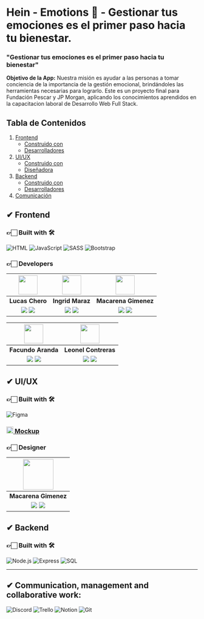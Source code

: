 <!-- Documentación del Proyecto HEIN -->
# Hein - Emotions 🔎 - Gestionar tus emociones es el primer paso hacia tu bienestar.

<h3>"Gestionar tus emociones es el primer paso hacia tu bienestar"</h3> 

**Objetivo de la App:**
Nuestra misión es ayudar a las personas a tomar conciencia de la importancia de la gestión emocional, brindándoles las herramientas necesarias para lograrlo. Este es un proyecto final para Fundación Pescar y JP Morgan, aplicando los conocimientos aprendidos en la capacitacion laboral de Desarrollo Web Full Stack.

## Tabla de Contenidos

1. [Frontend](#-frontend)
   - [Construido con](#-construido-con-)
   - [Desarrolladores](#-desarrolladores)
2. [UI/UX](#-uiux)
   - [Construido con](#-construido-con--1)
   - [Diseñadora](#-diseñadora)
3. [Backend](#-backend)
   - [Construido con](#-construido-con--2)
   - [Desarrolladores](#-desarrolladores-1)
4. [Comunicación](#comunicación)

## ✔ Frontend

### 👉🏻 Built with 🛠️

![HTML](https://img.shields.io/badge/HTML5-E34F26?style=for-the-badge&logo=html5&logoColor=white)
![JavaScript](https://img.shields.io/badge/JavaScript-%23323330.svg?style=for-the-badge&logo=Javascript&logoColor=%23F7DF1E)
![SASS](https://img.shields.io/badge/SASS-hotpink.svg?&style=for-the-badge&logo=sass&logoColor=white)
![Bootstrap](https://img.shields.io/badge/Bootstrap-563D7C?style=for-the-badge&logo=bootstrap&logoColor=white)


### 👉🏻 Developers

|                                                                                                                           <img src="https://media.licdn.com/dms/image/v2/D4D35AQGyl-__jR3KVQ/profile-framedphoto-shrink_200_200/profile-framedphoto-shrink_200_200/0/1723641516491?e=1726783200&v=beta&t=I_KhJcvvzsS678Vf8_MKmNowEM-2PTbhSBzkl_Hfl34" width="50">                                                                                                                            |                                                                                                                       <img src="https://media.licdn.com/dms/image/v2/D4D03AQHMwcGeDoJmXA/profile-displayphoto-shrink_200_200/profile-displayphoto-shrink_200_200/0/1719845309119?e=1731542400&v=beta&t=-ximaU_sKbzNvzYjBWphltstMDfrSnkcPykanjHoD2U" width="50">                                                                                                                        |                                                                                                                       <img src="https://media.licdn.com/dms/image/v2/D4D35AQGcL2qRNwsMPA/profile-framedphoto-shrink_200_200/profile-framedphoto-shrink_200_200/0/1725589723281?e=1726783200&v=beta&t=qDt__dg61L3E19wOG521l8EanQLvq5nYQtF_9ABTEeI" width="50">                                                                                                                       |
| :------------------------------------------------------------------------------------------------------------------------------------------------------------------------------------------------------------------------------------------------------------------------------------------------------------------------------: | :----------------------------------------------------------------------------------------------------------------------------------------------------------------------------------------------------------------------------------------------------------------------------------------------------------------------: | :----------------------------------------------------------------------------------------------------------------------------------------------------------------------------------------------------------------------------------------------------------------------------------------------------------------------: |
|                                                                                                                                                     **Lucas Chero**                                                                                                                                                      |                                                                                                                                                    **Ingrid Maraz**                                                                                                                                                     |                                                                                                                                                    **Macarena Gimenez**                                                                                                                                                    |
| <a href="https://github.com/LucasCheer"><img src="https://img.shields.io/badge/github-%23121011.svg?&style=for-the-badge&logo=github&logoColor=white"/></a> <a href="https://www.linkedin.com/in/lucas-chero/"><img src="https://img.shields.io/badge/linkedin%20-%230077B5.svg?&style=for-the-badge&logo=linkedin&logoColor=white"/></a> | <a href="https://github.com/ignogo"><img src="https://img.shields.io/badge/github-%23121011.svg?&style=for-the-badge&logo=github&logoColor=white"/></a> <a href="https://www.linkedin.com/in/ingrid-maraz/"><img src="https://img.shields.io/badge/linkedin%20-%230077B5.svg?&style=for-the-badge&logo=linkedin&logoColor=white"/></a> | <a href="https://github.com/macarenageorgina"><img src="https://img.shields.io/badge/github-%23121011.svg?&style=for-the-badge&logo=github&logoColor=white"/></a> <a href="https://www.linkedin.com/in/macarenagimenez/"><img src="https://img.shields.io/badge/linkedin%20-%230077B5.svg?&style=for-the-badge&logo=linkedin&logoColor=white"/></a> |


|                                                                                                                           <img src="https://avatars.githubusercontent.com/u/74923404?v=4" width="50">                                                                                                                            |                                                                                                                       <img src="https://avatars.githubusercontent.com/u/86982316?v=4" width="50">                                                                                                                        |
| :------------------------------------------------------------------------------------------------------------------------------------------------------------------------------------------------------------------------------------------------------------------------------------------------------------------------------: | :----------------------------------------------------------------------------------------------------------------------------------------------------------------------------------------------------------------------------------------------------------------------------------------------------------------------: |
|                                                                                                                                                     **Facundo Aranda**                                                                                                                                                      |                                                                                                                                                    **Leonel Contreras**                                                                                                                                                     |
| <a href="https://github.com/FacundoAranda"><img src="https://img.shields.io/badge/github-%23121011.svg?&style=for-the-badge&logo=github&logoColor=white"/></a> <a href="https://www.linkedin.com/in/facundo-aranda-joaquin/"><img src="https://img.shields.io/badge/linkedin%20-%230077B5.svg?&style=for-the-badge&logo=linkedin&logoColor=white"/></a> | <a href="https://github.com/contrerasleonel"><img src="https://img.shields.io/badge/github-%23121011.svg?&style=for-the-badge&logo=github&logoColor=white"/></a> <a href="https://www.linkedin.com/in/leonelcontreras/"><img src="https://img.shields.io/badge/linkedin%20-%230077B5.svg?&style=for-the-badge&logo=linkedin&logoColor=white"/></a> |

## ✔ UI/UX

### 👉🏻 Built with 🛠️

![Figma](https://img.shields.io/badge/Figma-%23F24E1E.svg?style=for-the-badge&logo=Figma&logoColor=white)

### <a href="https://www.figma.com/design/BycziwRL1uSTYS9ElCfZTV/HEIN---Fundaci%C3%B3n-Pescar?node-id=0-1&node-type=canvas&t=1GCD4KjBVoX9icJP-0"><img height="18px" src="https://img.icons8.com/color/344/figma--v1.png"/> Mockup</a>

### 👉🏻 Designer

|                                                                                                                       <img src="https://media.licdn.com/dms/image/v2/D4D35AQGcL2qRNwsMPA/profile-framedphoto-shrink_200_200/profile-framedphoto-shrink_200_200/0/1725589723281?e=1726783200&v=beta&t=qDt__dg61L3E19wOG521l8EanQLvq5nYQtF_9ABTEeI" width=80>                                                                                                                       |
| :--------------------------------------------------------------------------------------------------------------------------------------------------------------------------------------------------------------------------------------------------------------------------------------------------------------------: |
|                                                                                                                                                  **Macarena Gimenez**                                                                                                                                                  |
| <a href="https://github.com/macarenageorgina"><img src="https://img.shields.io/badge/github-%23121011.svg?&style=for-the-badge&logo=github&logoColor=white"/></a> <a href="https://www.linkedin.com/in/macarenagimenez/"><img src="https://img.shields.io/badge/linkedin%20-%230077B5.svg?&style=for-the-badge&logo=linkedin&logoColor=white"/></a> |

## ✔ Backend

### 👉🏻 Built with 🛠️

![Node.js](https://img.shields.io/badge/Node.js-43853D?style=for-the-badge&logo=node.js&logoColor=white)
![Express](https://img.shields.io/badge/express.js-%23404d59.svg?style=for-the-badge&logo=express&logoColor=%2361DAFB)
![SQL](https://img.shields.io/badge/SQL-%2300758F.svg?&style=for-the-badge&logo=fontawesom&logoColor=white&labelColor=00758F)




<hr/>

## ✔ Communication, management and collaborative work: 
![Discord](https://img.shields.io/badge/Discord-%237289DA.svg?style=for-the-badge&logo=discord&logoColor=white)
![Trello](https://img.shields.io/badge/Trello-%23026AA7.svg?style=for-the-badge&logo=trello&logoColor=white)
![Notion](https://img.shields.io/badge/Notion-%23000000.svg?style=for-the-badge&logo=notion&logoColor=white)
![Git](https://img.shields.io/badge/Git-%23F05033.svg?style=for-the-badge&logo=git&logoColor=white)



